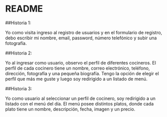 # README

##Historia 1:

Yo como visita ingreso al registro de usuarios y en el formulario de registro, debo escribir mi nombre, email, password, número telefónico y subir una fotografía.

##Historia 2:

Yo al ingresar como usuario, observo el perfil de diferentes cocineros. El perfil de cada cocinero tiene un nombre, correo electrónico, teléfono, dirección, fotografía y una pequeña biografía. Tengo la opción de elegir el perfil que más me guste y luego soy redirigido a un listado de menú.

##Historia 3:

Yo como usuario al seleccionar un perfil de cocinero, soy redirigido a un listado con el menú del día. El menú posee distintos platos, donde cada plato tiene un nombre, descripción, fecha, imagen y un precio.

